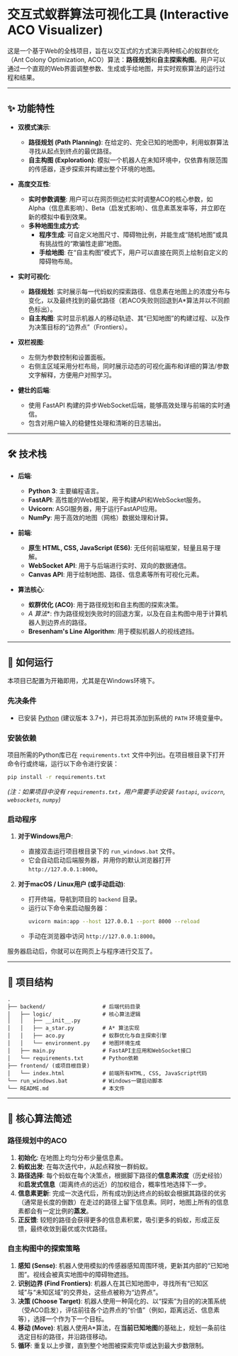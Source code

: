 # 交互式蚁群算法可视化工具 (Interactive ACO Visualizer)

这是一个基于Web的全栈项目，旨在以交互式的方式演示两种核心的蚁群优化（Ant Colony Optimization, ACO）算法：**路径规划**和**自主探索构图**。用户可以通过一个直观的Web界面调整参数、生成或手绘地图，并实时观察算法的运行过程和结果。

  
---

## ✨ 功能特性

- **双模式演示**:
  - **路径规划 (Path Planning)**: 在给定的、完全已知的地图中，利用蚁群算法寻找从起点到终点的最优路径。
  - **自主构图 (Exploration)**: 模拟一个机器人在未知环境中，仅依靠有限范围的传感器，逐步探索并构建出整个环境的地图。

- **高度交互性**:
  - **实时参数调整**: 用户可以在网页侧边栏实时调整ACO的核心参数，如 Alpha（信息素影响）、Beta（启发式影响）、信息素蒸发率等，并立即在新的模拟中看到效果。
  - **多种地图生成方式**:
    - **程序生成**: 可自定义地图尺寸、障碍物比例，并能生成“随机地图”或具有挑战性的“欺骗性走廊”地图。
    - **手绘地图**: 在“自主构图”模式下，用户可以直接在网页上绘制自定义的障碍物布局。

- **实时可视化**:
  - **路径规划**: 实时展示每一代蚂蚁的探索路径、信息素在地图上的浓度分布与变化，以及最终找到的最优路径（若ACO失败则回退到A*算法并以不同颜色标出）。
  - **自主构图**: 实时显示机器人的移动轨迹、其“已知地图”的构建过程、以及作为决策目标的“边界点”（Frontiers）。

- **双栏视图**:
  - 左侧为参数控制和设置面板。
  - 右侧主区域采用分栏布局，同时展示动态的可视化画布和详细的算法/参数文字解释，方便用户对照学习。

- **健壮的后端**:
  - 使用 FastAPI 构建的异步WebSocket后端，能够高效处理与前端的实时通信。
  - 包含对用户输入的稳健性处理和清晰的日志输出。

---

## 🛠️ 技术栈

- **后端**:
  - **Python 3**: 主要编程语言。
  - **FastAPI**: 高性能的Web框架，用于构建API和WebSocket服务。
  - **Uvicorn**: ASGI服务器，用于运行FastAPI应用。
  - **NumPy**: 用于高效的地图（网格）数据处理和计算。

- **前端**:
  - **原生 HTML, CSS, JavaScript (ES6)**: 无任何前端框架，轻量且易于理解。
  - **WebSocket API**: 用于与后端进行实时、双向的数据通信。
  - **Canvas API**: 用于绘制地图、路径、信息素等所有可视化元素。

- **算法核心**:
  - **蚁群优化 (ACO)**: 用于路径规划和自主构图的探索决策。
  - **A* 算法**: 作为路径规划失败时的回退方案，以及在自主构图中用于计算机器人到边界点的路径。
  - **Bresenham's Line Algorithm**: 用于模拟机器人的视线遮挡。

---

## 🚀 如何运行

本项目已配置为开箱即用，尤其是在Windows环境下。

### 先决条件
- 已安装 [Python](https://www.python.org/downloads/) (建议版本 3.7+)，并已将其添加到系统的 `PATH` 环境变量中。

### 安装依赖

项目所需的Python库已在 `requirements.txt` 文件中列出。在项目根目录下打开命令行或终端，运行以下命令进行安装：

```bash
pip install -r requirements.txt
```
*(注：如果项目中没有 `requirements.txt`，用户需要手动安装 `fastapi`, `uvicorn`, `websockets`, `numpy`)*

### 启动程序

1.  **对于Windows用户**:
    - 直接双击运行项目根目录下的 `run_windows.bat` 文件。
    - 它会自动启动后端服务器，并用你的默认浏览器打开 `http://127.0.0.1:8000`。

2.  **对于macOS / Linux用户 (或手动启动)**:
    - 打开终端，导航到项目的 `backend` 目录。
    - 运行以下命令来启动服务器：
      ```bash
      uvicorn main:app --host 127.0.0.1 --port 8000 --reload
      ```
    - 手动在浏览器中访问 `http://127.0.0.1:8000`。

服务器启动后，你就可以在网页上与程序进行交互了。

---

## 📁 项目结构

```
.
├── backend/                  # 后端代码目录
│   ├── logic/                # 核心算法逻辑
│   │   ├── __init__.py
│   │   ├── a_star.py         # A* 算法实现
│   │   ├── aco.py            # 蚁群优化与自主探索引擎
│   │   └── environment.py    # 地图环境生成
│   ├── main.py               # FastAPI主应用和WebSocket接口
│   └── requirements.txt      # Python依赖
├── frontend/ (或项目根目录)
│   └── index.html            # 前端所有HTML, CSS, JavaScript代码
└── run_windows.bat           # Windows一键启动脚本
└── README.md                 # 本文件
```

---

## 📜 核心算法简述

### 路径规划中的ACO
1.  **初始化**: 在地图上均匀分布少量信息素。
2.  **蚂蚁出发**: 在每次迭代中，从起点释放一群蚂蚁。
3.  **路径选择**: 每个蚂蚁在每个决策点，根据脚下路径的**信息素浓度**（历史经验）和**启发式信息**（距离终点的远近）的加权组合，概率性地选择下一步。
4.  **信息素更新**: 完成一次迭代后，所有成功到达终点的蚂蚁会根据其路径的优劣（通常是长度的倒数）在走过的路径上留下信息素。同时，地图上所有的信息素都会有一定比例的**蒸发**。
5.  **正反馈**: 较短的路径会获得更多的信息素积累，吸引更多的蚂蚁，形成正反馈，最终收敛到最优或次优路径。

### 自主构图中的探索策略
1.  **感知 (Sense)**: 机器人使用模拟的传感器感知周围环境，更新其内部的“已知地图”。视线会被真实地图中的障碍物遮挡。
2.  **识别边界 (Find Frontiers)**: 机器人在其已知地图中，寻找所有“已知区域”与“未知区域”的交界处，这些点被称为“边界点”。
3.  **决策 (Choose Target)**: 机器人使用一种简化的、以“探索”为目的的决策系统（受ACO启发），评估前往各个边界点的“价值”（例如，距离远近、信息素等），选择一个作为下一个目标。
4.  **移动 (Move)**: 机器人使用A*算法，在**当前已知地图**的基础上，规划一条前往选定目标的路径，并沿路径移动。
5.  **循环**: 重复以上步骤，直到整个地图被探索完毕或达到最大步数限制。